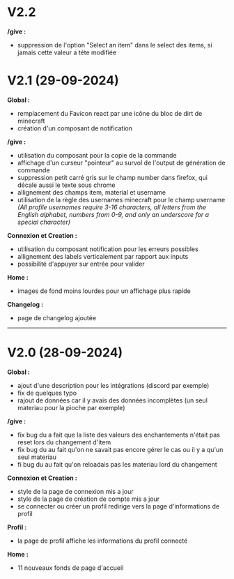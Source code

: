 # V2.2

**/give :**

- suppression de l'option "Select an item" dans le select des items, si jamais cette valeur a téte modifiée

# V2.1 (29-09-2024)

**Global :**

- remplacement du Favicon react par une icône du bloc de dirt de minecraft
- création d'un composant de notification

**/give :**

- utilisation du composant pour la copie de la commande
- affichage d'un curseur "pointeur" au survol de l'output de génération de commande
- suppression petit carré gris sur le champ number dans firefox, qui décale aussi le texte sous chrome
- allignement des champs item, material et username
- utilisation de la règle des usernames minecraft pour le champ username *(All profile usernames require 3-16
  characters, all letters from the English alphabet, numbers from 0-9, and only an underscore for a special character)*

**Connexion et Creation :**

- utilisation du composant notification pour les erreurs possibles
- allignement des labels verticalement par rapport aux inputs
- possibilité d'appuyer sur entrée pour valider

**Home :**

- images de fond moins lourdes pour un affichage plus rapide

**Changelog :**

- page de changelog ajoutée

___

# V2.0 (28-09-2024)

**Global :**

- ajout d'une description pour les intégrations (discord par exemple)
- fix de quelques typo
- rajout de données car il y avais des données incomplètes (un seul materiau pour la pioche par exemple)

**/give :**

- fix bug du a fait que la liste des valeurs des enchantements n'était pas reset lors du changement d'item
- fix bug du au fait qu'on ne savait pas encore gérer le cas ou il y a qu'un seul materiau
- fi bug du au fait qu'on reloadais pas les materiau lord du changement

**Connexion et Creation :**

- style de la page de connexion mis a jour
- style de la page de création de compte mis a jour
- se connecter ou créer un profil redirige vers la page d'informations de profil

**Profil :**

- la page de profil affiche les informations du profil connecté

**Home :**

- 11 nouveaux fonds de page d'accueil